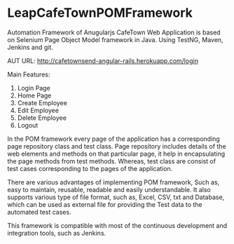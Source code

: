 # LeapCafeTownPOMFramework
Automation Framework of Anugularjs CafeTown Web Application  is based on Selenium Page Object Model framework in Java.
Using TestNG, Maven, Jenkins and git.

AUT URL: http://cafetownsend-angular-rails.herokuapp.com/login

Main Features:
1. Login Page
2. Home Page
3. Create Employee
4. Edit Employee
5. Delete Employee
6. Logout

In the POM framework every page of the application has a corresponding page repository class and test class. 
Page repository includes details of the web elements and methods on that particular page, it help in encapsulating 
the page methods from test methods. Whereas, test class are consist of test cases corresponding to the pages of the application. 

There are various advantages of implementing POM framework, Such as, easy to maintain, reusable, readable and easily understandable. 
It also supports various type of file format, such as, Excel, CSV, txt and Database, which can be used as external file for providing 
the Test data to the automated test cases. 

This framework is compatible with most of the continuous development and integration tools, such as Jenkins.


